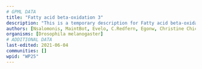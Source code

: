 ```yaml
---
# GPML DATA
title: "Fatty acid beta-oxidation 3"
description: "This is a temporary description for Fatty acid beta-oxidation 3"
authors: [Nsalomonis, MaintBot, Evelo, C.Redfern, Egonw, Christine Chichester, Eweitz, Mkutmon]
organisms: [Drosophila melanogaster]
# ADDITIONAL DATA
last-edited: 2021-06-04
communities: []
wpid: "WP25"
---
```

